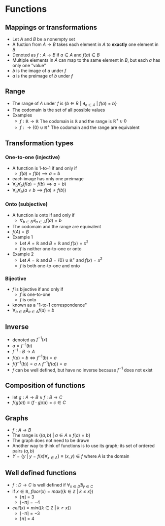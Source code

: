 # Functions

## Mappings or transformations

- Let $A$ and $B$ be a nonempty set
- A fuction from $A \to B$ takes each element in $A$ to **exactly** one element in $B$
- Denoted as $f: A \to B$ if $a \in A$ and $f(a) \in B$
- Multiple elements in $A$ can map to the same element in $B$, but each $a$ has only one "value"
- $b$ is the image of $a$ under $f$
- $a$ is the preimage of $b$ under $f$

## Range

- The range of $A$ under $f$ is $\{ b \in B \ \vert \ \exists_{a \in A} \ \vert \ f(a) = b \}$
- The codomain is the set of all possible values
- Examples
    - $f: \mathbb{R} \to \mathbb{R}$ The codomain is $\mathbb{R}$ and the range is $\mathbb{R}^{+} \cup 0$ 
    - $f: \to \{ 0 \} \cup \mathbb{R}^{+}$ The codomain and the range are equivalent

## Transformation types

### One-to-one (injective)

- A function is 1-to-1 if and only if
    - $f(a) = f(b) \implies a = b$
- each image has only one preimage
- $\forall_{a} \forall_{b} (f(a) = f(b) \implies a = b)$
- $\forall_{a} \forall_{b} (a \ne b \implies f(a) \ne f(b))$

### Onto (subjective)

- A function is onto if and only if
    - $\forall_{b \in B} \exists_{a \in A} f(a) = b$
- The codomain and the range are equivalent
- $f(A) = B$
- Example 1
    - Let $A = \mathbb{R}$ and $B = \mathbb{R}$ and $f(x) = x^{2}$
    - $f$ is neither one-to-one or onto
- Example 2
    - Let $A = \mathbb{R}$ and $B = \{ 0 \} \cup \mathbb{R}^{+}$ and $f(x) = x^{2}$
    - $f$ is both one-to-one and onto

### Bijective

- $f$ is bijective if and only if
    - $f$ is one-to-one
    - $f$ is onto
- known as a "1-to-1 correspondence"
- $\forall_{b \in B} \nexists_{a \in A} f(a) = b$

## Inverse

- denoted as $f^{-1}(x)$
- $a = f^{-1}(b)$
- $f^{-1}: B \to A$
- $f(a) = b \iff f^{-1}(b) = a$
- $f(f^{-1}(b)) = a \land f^{-1}(f(a)) = a$
- $f$ can be well defined, but have no inverse because $f^{-1}$ does not exist

## Composition of functions

- let $g: A \to B \land f: B \to C$
- $f(g(a)) \equiv (f \cdot g)(a) = c \in C$

## Graphs

- $f: A \to B$
- The range is $\{ (a, b) \ \vert \ a \in A \land f(a) = b\}$
- The graph does not need to be drawn
- Another way to think of functions is to use its graph; its set of ordered pairs $(a, b)$
- $Y = \{ y \ \vert \ y = f(x) \forall_{x \in A} \} \equiv (x, y) \in f$ where $A$ is the domain

## Well defined functions

- $f: D \to C$ is well defined if $\forall_{x \in D} \nexists_{y \in C}$
- if $x \in \mathbb{R}$, $floor(x) = max(\{ k \in \mathbb{Z} \ \vert \ k \le x \})$
    - $\lfloor \pi \rfloor = 3$
    - $\lfloor -\pi \rfloor = -4$
- $ceil(x) = min(\{ k \in \mathbb{Z} \ \vert \ k \ge x \})$
    - $\lceil -\pi \rceil = -3$
    - $\lceil \pi \rceil = 4$
